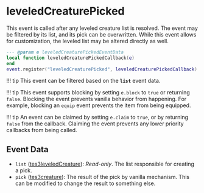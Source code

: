 # leveledCreaturePicked

This event is called after any leveled creature list is resolved. The event may be filtered by its list, and its pick can be overwritten. While this event allows for customization, the leveled list may be altered directly as well.

```lua
--- @param e leveledCreaturePickedEventData
local function leveledCreaturePickedCallback(e)
end
event.register("leveledCreaturePicked", leveledCreaturePickedCallback)
```

!!! tip
	This event can be filtered based on the **`list`** event data.

!!! tip
	This event supports blocking by setting `e.block` to `true` or returning `false`. Blocking the event prevents vanilla behavior from happening. For example, blocking an `equip` event prevents the item from being equipped.

!!! tip
	An event can be claimed by setting `e.claim` to `true`, or by returning `false` from the callback. Claiming the event prevents any lower priority callbacks from being called.

## Event Data

* `list` ([tes3leveledCreature](../../types/tes3leveledCreature)): *Read-only*. The list responsible for creating a pick.
* `pick` ([tes3creature](../../types/tes3creature)): The result of the pick by vanilla mechanism. This can be modified to change the result to something else.

